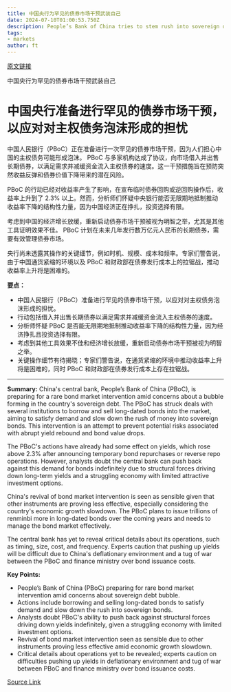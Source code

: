 ```yaml
---
title: 中国央行为罕见的债券市场干预武装自己
date: 2024-07-10T01:00:53.750Z
description: People’s Bank of China tries to stem rush into sovereign debt amid weakening economy
tags: 
- markets
author: ft
---
```


[原文链接](https://ft.com/content/8bbc185c-3fd2-438e-8651-a5cf56265e4e)

中国央行为罕见的债券市场干预武装自己

# 中国央行准备进行罕见的债券市场干预，以应对对主权债务泡沫形成的担忧

中国人民银行（PBoC）正在准备进行一次罕见的债券市场干预，因为人们担心中国的主权债务可能形成泡沫。 PBoC 与多家机构达成了协议，向市场借入并出售长期债券，以满足需求并减缓资金流入主权债券的速度。这一干预措施旨在预防突然收益反弹和债券价值下降带来的潜在风险。

PBoC 的行动已经对收益率产生了影响，在宣布临时债券回购或逆回购操作后，收益率上升到了 2.3% 以上。然而，分析师们怀疑中央银行能否无限期地抵制推动收益率下降的结构性力量，因为中国经济正在挣扎，投资选择有限。

考虑到中国的经济增长放缓，重新启动债券市场干预被视为明智之举，尤其是其他工具证明效果不佳。 PBoC 计划在未来几年发行数万亿元人民币的长期债券，需要有效管理债券市场。

央行尚未透露其操作的关键细节，例如时机、规模、成本和频率。专家们警告说，由于中国通货紧缩的环境以及 PBoC 和财政部在债券发行成本上的拉锯战，推动收益率上升将是困难的。

**要点：**
- 中国人民银行（PBoC）准备进行罕见的债券市场干预，以应对对主权债务泡沫形成的担忧。
- 行动包括借入并出售长期债券以满足需求并减缓资金流入主权债券的速度。
- 分析师怀疑 PBoC 是否能无限期地抵制推动收益率下降的结构性力量，因为经济挣扎且投资选择有限。
- 考虑到其他工具效果不佳和经济增长放缓，重新启动债券市场干预被视为明智之举。
- 关键操作细节有待揭晓；专家们警告说，在通货紧缩的环境中推动收益率上升将是困难的，同时 PBoC 和财政部在债券发行成本上存在拉锯战。

---

 **Summary:** 
China's central bank, People’s Bank of China (PBoC), is preparing for a rare bond market intervention amid concerns about a bubble forming in the country's sovereign debt. The PBoC has struck deals with several institutions to borrow and sell long-dated bonds into the market, aiming to satisfy demand and slow down the rush of money into sovereign bonds. This intervention is an attempt to prevent potential risks associated with abrupt yield rebound and bond value drops.

The PBoC's actions have already had some effect on yields, which rose above 2.3% after announcing temporary bond repurchases or reverse repo operations. However, analysts doubt the central bank can push back against this demand for bonds indefinitely due to structural forces driving down long-term yields and a struggling economy with limited attractive investment options.

China's revival of bond market intervention is seen as sensible given that other instruments are proving less effective, especially considering the country's economic growth slowdown. The PBoC plans to issue trillions of renminbi more in long-dated bonds over the coming years and needs to manage the bond market effectively.

The central bank has yet to reveal critical details about its operations, such as timing, size, cost, and frequency. Experts caution that pushing up yields will be difficult due to China's deflationary environment and a tug of war between the PBoC and finance ministry over bond issuance costs.

**Key Points:**
- People’s Bank of China (PBoC) preparing for rare bond market intervention amid concerns about sovereign debt bubble.
- Actions include borrowing and selling long-dated bonds to satisfy demand and slow down the rush into sovereign bonds.
- Analysts doubt PBoC's ability to push back against structural forces driving down yields indefinitely, given a struggling economy with limited investment options.
- Revival of bond market intervention seen as sensible due to other instruments proving less effective amid economic growth slowdown.
- Critical details about operations yet to be revealed; experts caution on difficulties pushing up yields in deflationary environment and tug of war between PBoC and finance ministry over bond issuance costs.

[Source Link](https://ft.com/content/8bbc185c-3fd2-438e-8651-a5cf56265e4e)

